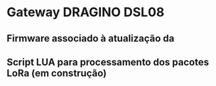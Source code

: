 # Gateway DRAGINO DSL08
## Firmware associado à atualização da 
## Script LUA para processamento dos pacotes LoRa (em construção)
